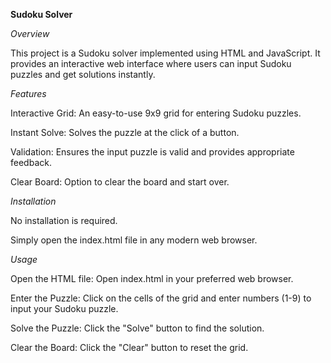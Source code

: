 **Sudoku Solver**

_Overview_

This project is a Sudoku solver implemented using HTML and JavaScript. It provides an interactive web interface where users can input Sudoku puzzles and get solutions instantly.

_Features_

Interactive Grid: An easy-to-use 9x9 grid for entering Sudoku puzzles.

Instant Solve: Solves the puzzle at the click of a button.

Validation: Ensures the input puzzle is valid and provides appropriate feedback.

Clear Board: Option to clear the board and start over.

_Installation_

No installation is required. 

Simply open the index.html file in any modern web browser.

_Usage_

Open the HTML file: Open index.html in your preferred web browser.

Enter the Puzzle: Click on the cells of the grid and enter numbers (1-9) to input your Sudoku puzzle.

Solve the Puzzle: Click the "Solve" button to find the solution.

Clear the Board: Click the "Clear" button to reset the grid.
